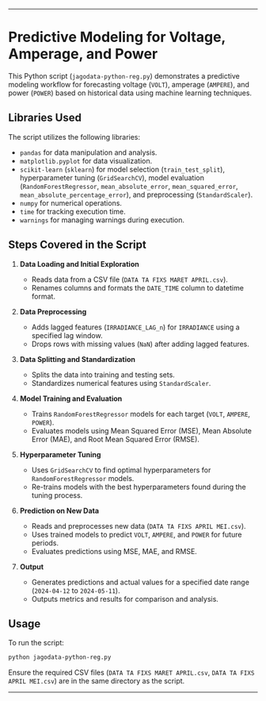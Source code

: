 ---

# Predictive Modeling for Voltage, Amperage, and Power

This Python script (`jagodata-python-reg.py`) demonstrates a predictive modeling workflow for forecasting voltage (`VOLT`), amperage (`AMPERE`), and power (`POWER`) based on historical data using machine learning techniques.

## Libraries Used

The script utilizes the following libraries:
- `pandas` for data manipulation and analysis.
- `matplotlib.pyplot` for data visualization.
- `scikit-learn` (`sklearn`) for model selection (`train_test_split`), hyperparameter tuning (`GridSearchCV`), model evaluation (`RandomForestRegressor`, `mean_absolute_error`, `mean_squared_error`, `mean_absolute_percentage_error`), and preprocessing (`StandardScaler`).
- `numpy` for numerical operations.
- `time` for tracking execution time.
- `warnings` for managing warnings during execution.

## Steps Covered in the Script

1. **Data Loading and Initial Exploration**
   - Reads data from a CSV file (`DATA TA FIXS MARET APRIL.csv`).
   - Renames columns and formats the `DATE_TIME` column to datetime format.

2. **Data Preprocessing**
   - Adds lagged features (`IRRADIANCE_LAG_n`) for `IRRADIANCE` using a specified lag window.
   - Drops rows with missing values (`NaN`) after adding lagged features.

3. **Data Splitting and Standardization**
   - Splits the data into training and testing sets.
   - Standardizes numerical features using `StandardScaler`.

4. **Model Training and Evaluation**
   - Trains `RandomForestRegressor` models for each target (`VOLT`, `AMPERE`, `POWER`).
   - Evaluates models using Mean Squared Error (MSE), Mean Absolute Error (MAE), and Root Mean Squared Error (RMSE).

5. **Hyperparameter Tuning**
   - Uses `GridSearchCV` to find optimal hyperparameters for `RandomForestRegressor` models.
   - Re-trains models with the best hyperparameters found during the tuning process.

6. **Prediction on New Data**
   - Reads and preprocesses new data (`DATA TA FIXS APRIL MEI.csv`).
   - Uses trained models to predict `VOLT`, `AMPERE`, and `POWER` for future periods.
   - Evaluates predictions using MSE, MAE, and RMSE.

7. **Output**
   - Generates predictions and actual values for a specified date range (`2024-04-12` to `2024-05-11`).
   - Outputs metrics and results for comparison and analysis.

## Usage
To run the script:
```bash
python jagodata-python-reg.py
```
Ensure the required CSV files (`DATA TA FIXS MARET APRIL.csv`, `DATA TA FIXS APRIL MEI.csv`) are in the same directory as the script.

---